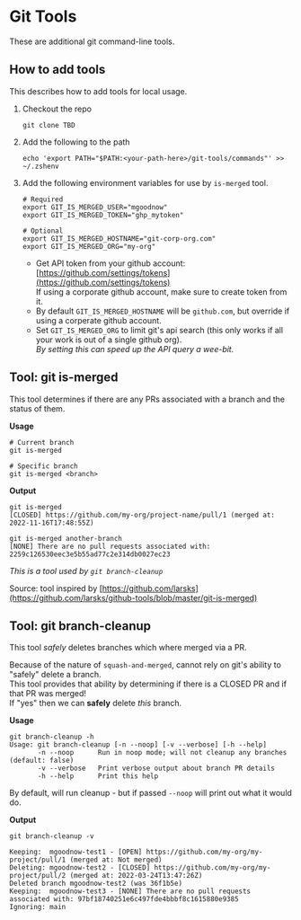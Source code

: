 # Git Tools

These are additional git command-line tools.

## How to add tools

This describes how to add tools for local usage.

1. Checkout the repo

       git clone TBD

2. Add the following to the path

       echo 'export PATH="$PATH:<your-path-here>/git-tools/commands"' >> ~/.zshenv

3. Add the following environment variables for use by `is-merged` tool.

       # Required
       export GIT_IS_MERGED_USER="mgoodnow"
       export GIT_IS_MERGED_TOKEN="ghp_mytoken"
    
       # Optional
       export GIT_IS_MERGED_HOSTNAME="git-corp-org.com"
       export GIT_IS_MERGED_ORG="my-org"

    * Get API token from your github account: [https://github.com/settings/tokens](https://github.com/settings/tokens)  
      If using a corporate github account, make sure to create token from it.
    * By default `GIT_IS_MERGED_HOSTNAME` will be `github.com`, but override if using a corperate github account.
    * Set `GIT_IS_MERGED_ORG` to limit git's api search (this only works if all your work is out of a single github org).   
      _By setting this can speed up the API query a wee-bit._

## Tool: git is-merged

This tool determines if there are any PRs associated with a branch and the status of them.

**Usage**

```
# Current branch
git is-merged

# Specific branch
git is-merged <branch>
```

**Output**

```
git is-merged
[CLOSED] https://github.com/my-org/project-name/pull/1 (merged at: 2022-11-16T17:48:55Z)

git is-merged another-branch
[NONE] There are no pull requests associated with: 2259c126530eec3e5b55ad77c2e314db0027ec23
```

*This is a tool used by `git branch-cleanup`*

Source: tool inspired by [https://github.com/larsks](https://github.com/larsks/github-tools/blob/master/git-is-merged)

## Tool: git branch-cleanup

This tool _safely_ deletes branches which where merged via a PR.

Because of the nature of `squash-and-merged`, cannot rely on git's ability to "safely" delete a branch.  
This tool provides that ability by determining if there is a CLOSED PR and if that PR was merged!  
If "yes" then we can **safely** delete _this_ branch.

**Usage**

```
git branch-cleanup -h
Usage: git branch-cleanup [-n --noop] [-v --verbose] [-h --help]
       -n --noop      Run in noop mode; will not cleanup any branches (default: false)
       -v --verbose   Print verbose output about branch PR details
       -h --help      Print this help
```

By default, will run cleanup - but if passed `--noop` will print out what it would do.

**Output**

```
git branch-cleanup -v

Keeping:  mgoodnow-test1 - [OPEN] https://github.com/my-org/my-project/pull/1 (merged at: Not merged)
Deleting: mgoodnow-test2 - [CLOSED] https://github.com/my-org/my-project/pull/2 (merged at: 2022-03-24T13:47:26Z)
Deleted branch mgoodnow-test2 (was 36f1b5e)
Keeping:  mgoodnow-test3 - [NONE] There are no pull requests associated with: 97bf18740251e6c497fde4bbbf8c1615880e9385
Ignoring: main
```
